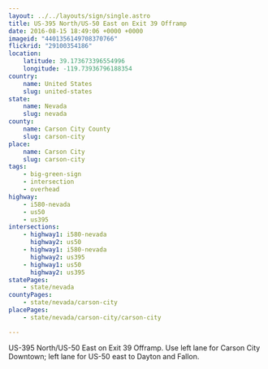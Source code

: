```yaml
---
layout: ../../layouts/sign/single.astro
title: US-395 North/US-50 East on Exit 39 Offramp
date: 2016-08-15 18:49:06 +0000 +0000
imageid: "4401356149708370766"
flickrid: "29100354186"
location:
    latitude: 39.173673396554996
    longitude: -119.73936796188354
country:
    name: United States
    slug: united-states
state:
    name: Nevada
    slug: nevada
county:
    name: Carson City County
    slug: carson-city
place:
    name: Carson City
    slug: carson-city
tags:
    - big-green-sign
    - intersection
    - overhead
highway:
    - i580-nevada
    - us50
    - us395
intersections:
    - highway1: i580-nevada
      highway2: us50
    - highway1: i580-nevada
      highway2: us395
    - highway1: us50
      highway2: us395
statePages:
    - state/nevada
countyPages:
    - state/nevada/carson-city
placePages:
    - state/nevada/carson-city/carson-city

---
```

US-395 North/US-50 East on Exit 39 Offramp.  Use left lane for Carson City Downtown; left lane for US-50 east to Dayton and Fallon.